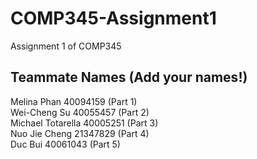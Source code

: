 # COMP345-Assignment1
Assignment 1 of COMP345

Teammate Names (Add your names!)
--------------
Melina Phan 40094159 (Part 1) <br/>
Wei-Cheng Su 40055457 (Part 2) <br/>
Michael Totarella 40005251 (Part 3) <br/>
Nuo Jie Cheng 21347829 (Part 4) <br/>
Duc Bui 40061043 (Part 5) <br/>
